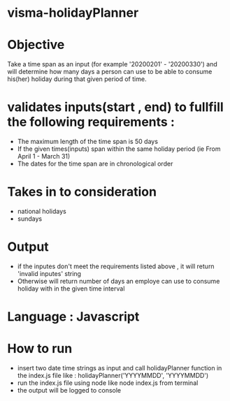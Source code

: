 # visma-holidayPlanner

# Objective 
Take a time span as an input (for example '20200201' - '20200330') and will determine how
many days a person can use to be able to consume his(her) holiday during that given period of time.

# validates inputs(start , end) to fullfill the following requirements : 
* The maximum length of the time span is 50 days 
* If the given times(inputs) span within the same holiday period (ie From April 1 - March 31)
* The dates for the time span are in chronological order

# Takes in to consideration 
* national holidays
* sundays 


# Output 
* if the inputes don't meet the requirements listed above , it will return 'invalid inputes' string
* Otherwise will return number of days an employe can use to consume holiday with in the given time interval 


# Language : Javascript 

# How to run 
* insert two date time strings as input and call holidayPlanner function  in the index.js file like : 
    holidayPlanner('YYYYMMDD', 'YYYYMMDD')
* run the index.js file using node like 
    node index.js from terminal 
* the output will be logged to console 
